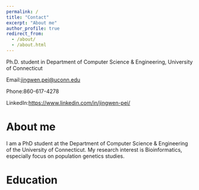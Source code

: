 ```yaml
---
permalink: /
title: "Contact"
excerpt: "About me"
author_profile: true
redirect_from: 
  - /about/
  - /about.html
---
```


Ph.D. student in Department of Computer Science & Engineering, University of Connecticut

Email:jingwen.pei@uconn.edu

Phone:860-617-4278

LinkedIn:https://www.linkedin.com/in/jingwen-pei/


About me
======

I am a PhD student at the Department of Computer Science & Engineering of the University of Connecticut. My research interest is Bioinformatics, especially focus on population genetics studies.

Education
======


